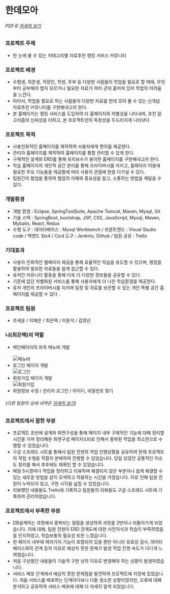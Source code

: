 # 한데모아
###### PDF로 [자세히 보기](https://github.com/euntaek419/handemoa_ver2/files/12443687/handemoa.pdf)

### 프로젝트 주제
- 한 눈에 볼 수 있는 카테고리별 자료추천 랭킹 서비스 커뮤니티

### 프로젝트 배경
- 수험생, 취준생, 직장인, 학생, 주부 등 다양한 사람들이 학업을 필요로 할 때에, 무엇부터 공부해야 할지 모르거나 필요한 자료가 여러 군데 흩어져 있어 학업의 어려움을 느낀다.
- 따라서, 학업을 필요로 하는 사람들이 다양한 자료를 한데 모아 볼 수 있는 신개념 자료추천 커뮤니티를 구현해내고자 한다.
- 본 홈페이지는 랭킹 서비스를 도입하여 타 홈페이지와 차별성을 나타내며, 추천 알고리즘의 신뢰성을 더하고, 본 프로젝트만의 독창성을 두드러지게 나타낸다

### 프로젝트 목적
- 사용친화적인 홈페이지를 제작하여 사용자에게 편의를 제공한다.
- 관리자 홈페이지를 제작하여 홈페이지를 통합 관리할 수 있게 한다.
- 구체적인 설계와 ERD를 통해 유지보수가 용이한 홈페이지를 구현해내고자 한다.
- 학습 홈페이지의 개인적 공간 분리를 통해 프라이버시를 지키고, 홈페이지 이용에 필요한 주요 기능들을 제공함에 따라 사용자 관점에 한층 다가설 수 있다.
- 팀원간의 협업을 통하여 협업의 이해와 중요성을 알고, 소통하는 방법을 깨달을 수 있다.

### 개발환경
- 개발 환경 : Eclipse, SpringToolSuite, Apache Tomcat, Maven, Mysql, Git
- 기술 스택 : SpringBoot, bootstrap, JSP, CSS, JavaScript, Mysql, Maven, Mybatis, React, Redux
- 수행 도구 : 데이터베이스 : Mysql Workbench / 프론트엔드 : Visual Studio code / 백엔드 Sts4 / Cicd 도구 : Jenkins, Github / 팀원 공유 : Trello

### 기대효과
- 사용자 친화적인 웹페이지 제공을 통해 효율적인 학습을 유도할 수 있으며, 랭킹을 활용하여 필요한 자료들을 쉽게 접근할 수 있다.
- 유저간 커뮤니티 활동을 통해 더욱 더 다양한 정보들을 공유할 수 있다.
- 기존에 없던 차별화된 서비스를 통해 사용자에게 더 나은 학습환경을 제공한다.
- 유저 개인의 프라이버시를 지키며 일정 및 자료를 보관할 수 있는 개인 특별 공간 홈페이지를 제공할 수 있다 .

### 프로젝트 팀원
- 조세윤 / 이예은 / 최은택 / 이윤석 / 김정년
  
### 나(최은택)의 역할
- 메인페이지의 좌측 메뉴바 개발 <div> <br/> ![메뉴바](https://github.com/euntaek419/handemoa_ver2/assets/100109284/b5ee5c58-eb0d-44eb-92da-999157795024) </div>
- 로그인 페이지 개발 <div> ![로그인](https://github.com/euntaek419/handemoa_ver2/assets/100109284/34ef8900-d1ba-4104-8332-e75be382f345) </div>
- 회원가입 페이지 개발 <div> ![회원가입](https://github.com/euntaek419/handemoa_ver2/assets/100109284/03cf40e3-345c-4313-956b-420aac5be253) </div>
- 회원정보 수정 / 관리자 로그인 / 아이디, 비밀번호 찾기

###### (다른 팀원의 상세 내역은 [자세히 보기](https://github.com/euntaek419/handemoa_ver2/files/12443687/handemoa.pdf))



### 프로젝트에서 잘한 부분
- 프로젝트 초반에 설계와 화면구성을 통해 페이지 내부 구체적인 기능에 대해 정리할 시간을 가져 정리해둔 화면구성 페이지(UI)로 인해서 중복된 작업을 최소한으로 수행할 수 있었습니다.
- 구글 스프레드 시트를 통해서 팀원 전원의 작업 진행상황을 공유하여 현재 프로젝트의 작업 수행을 적절히 분배하여 진행할 수 있었습니다. 당일 있었던 공통적인 이슈도 정리를 해서 추후에도 재확인 할 수 있었습니다.
- 매일 5시경마다 작업을 정리하고 리뷰하며 해결되지 않은 부분이나 쉽게 해결할 수 있는 새로운 방법을 같이 모색하고 적용하는 시간을 가졌습니다. 이로 인해 팀원 전원이 누락되지 않고, 구현 시각을 넓힐 수 있었습니다.
- 리뷰했던 내용들도 Trello에 기록하고 팀원들의 리뷰들도 구글 스프레드 시트에 기록하여 관리하였습니다.

### 프로젝트에서 부족한 부분
- DB설계하는 과정에서 중복되는 컬럼을 생성하여 과정을 2번이나 되돌아가게 되었습니다. 이에 대해, 팀원 전원이 ERD 관계도에 대한 사전지식과 학습이 부족하였음을 인지하였고, 학습보충의 필요성 또한 느꼈습니다.
- 한 페이지 내부에 여러가지 기능이 포함되어 있을 뿐만 아니라 유효성 검사, 데이터베이스와의 관계 등의 이유로 예상치 못한 문제가 발생 작업 진행 속도가 더디게 느껴졌습니다.
- 처음 구상했던 내용들이 기술적 구현 상의 이유로 변경해야 하는 상황이 발생하였습니다.
- 서비스 배포 단계에서 예상치 못한 문제점을 발견하여 프로젝트에 지장에 있었습니다. 처음 서비스를 배포하는 단계이다보니 다들 생소한 상황이었지만, 오류에 대해 분석하고 공유하여 서비스 배포에 대해 더 자세히 알게 되었습니다.
